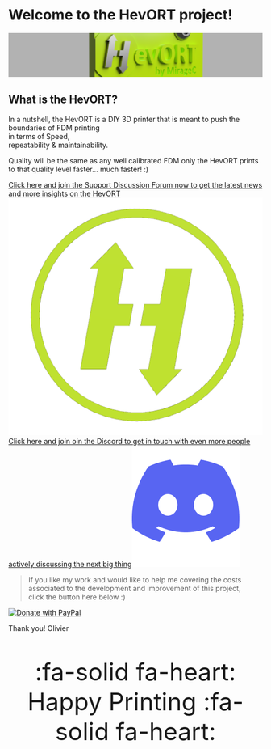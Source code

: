 # Welcome to the HevORT project!

![Cover Image Flat](../assets/images/cover-flat.png)

## What is the HevORT?

In a nutshell, the HevORT is a DIY 3D printer that is meant to push the boundaries of FDM printing  
in terms of Speed,  
repeatability & 
maintainability.  


Quality will be the same as any well calibrated FDM only the HevORT prints to that quality level faster... much faster! :)


<a class="hevort-message hevort-btn" target="_blank" href="https://forums.hevort.com/index.php" rel="noopener"><span class="hevort-btn-text">Click here and join the Support Discussion Forum now to get the latest news and more insights on the HevORT</span><img alt="HevORT Logo" src="../assets/images/hevort-logo.png"></a>
<a class="hevort-message hevort-btn" target="_blank" href="https://discord.gg/nCYRQAZPWV" rel="noopener"><span class="hevort-btn-text">Click here and join oin the Discord to get in touch with even more people actively discussing the next big thing</span><img alt="Discord Logo" src="../assets/images/discord-logo.png"></a>

>If you like my work and would like to help me covering the costs associated to the development and improvement of this project, <br>
click the button here below :)

[![Donate with PayPal](https://raw.githubusercontent.com/stefan-niedermann/paypal-donate-button/master/paypal-donate-button.png)](https://www.paypal.com/cgi-bin/webscr?cmd=_s-xclick&hosted_button_id=LYP98YKUSLXN2)

Thank you!
Olivier

<p style="font-size: 3rem; text-align: center;">:fa-solid fa-heart: Happy Printing :fa-solid fa-heart:</p>